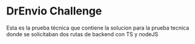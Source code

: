 # DrEnvio Challenge

Esta es la prueba técnica que contiene la solucion para la prueba tecnica donde se solicitaban dos rutas de backend con TS y nodeJS
